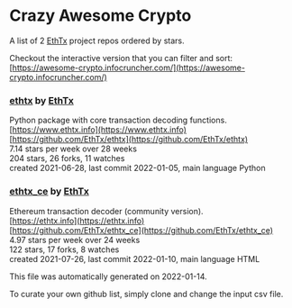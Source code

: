 # Crazy Awesome Crypto
A list of 2 [EthTx](https://github.com/EthTx) project repos ordered by stars.  

Checkout the interactive version that you can filter and sort: 
[https://awesome-crypto.infocruncher.com/](https://awesome-crypto.infocruncher.com/)  


### [ethtx](https://github.com/EthTx/ethtx) by [EthTx](https://github.com/EthTx)  
Python package with core transaction decoding functions.  
[https://www.ethtx.info](https://www.ethtx.info)  
[https://github.com/EthTx/ethtx](https://github.com/EthTx/ethtx)  
7.14 stars per week over 28 weeks  
204 stars, 26 forks, 11 watches  
created 2021-06-28, last commit 2022-01-05, main language Python  


### [ethtx_ce](https://github.com/EthTx/ethtx_ce) by [EthTx](https://github.com/EthTx)  
Ethereum transaction decoder (community version).  
[https://ethtx.info](https://ethtx.info)  
[https://github.com/EthTx/ethtx_ce](https://github.com/EthTx/ethtx_ce)  
4.97 stars per week over 24 weeks  
122 stars, 17 forks, 8 watches  
created 2021-07-26, last commit 2022-01-10, main language HTML  


This file was automatically generated on 2022-01-14.  

To curate your own github list, simply clone and change the input csv file.  